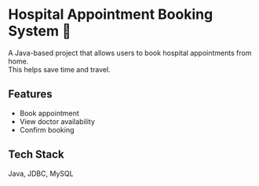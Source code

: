 # Hospital Appointment Booking System 🏥

A Java-based project that allows users to book hospital appointments from home.  
This helps save time and travel.

## Features
- Book appointment
- View doctor availability
- Confirm booking

## Tech Stack
Java, JDBC, MySQL
